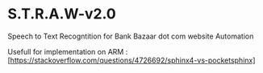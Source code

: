 # S.T.R.A.W-v2.0
Speech to Text Recogntition for Bank Bazaar dot com website Automation

Usefull for implementation on ARM : [https://stackoverflow.com/questions/4726692/sphinx4-vs-pocketsphinx]
